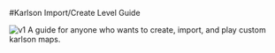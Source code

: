 #Karlson Import/Create Level Guide

![v1](https://github.com/whyllay/karlson-IL-Guide/blob/main/web/assets/1.gif)
 A guide for anyone who wants to create, import, and play custom karlson maps.

